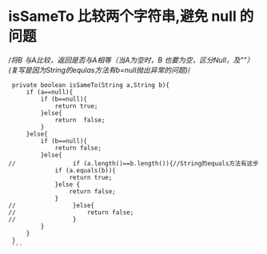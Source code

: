  # isSameTo 比较两个字符串,避免 null 的问题
  
   /*将B 与A比较，返回是否与A相等（当A为空时，B 也要为空，区分Null，及""）(复写是因为String的equlas方法有b=null抛出异常的问题)*/
   ```
    private boolean isSameTo(String a,String b){
        if (a==null){
            if (b==null){
                return true;
            }else{
                return  false;
            }
        }else{
            if (b==null){
                return false;
            }else{
//                if (a.length()==b.length()){//String的equals方法有这步
                if (a.equals(b)){
                    return true;
                }else {
                    return false;
                }
//                }else{
//                    return false;
//                }
            }
        }
    }
    ```
